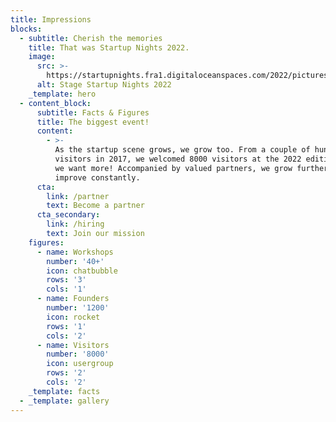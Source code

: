 ```yaml
---
title: Impressions
blocks:
  - subtitle: Cherish the memories
    title: That was Startup Nights 2022.
    image:
      src: >-
        https://startupnights.fra1.digitaloceanspaces.com/2022/pictures/stage.jpg
      alt: Stage Startup Nights 2022
    _template: hero
  - content_block:
      subtitle: Facts & Figures
      title: The biggest event!
      content:
        - >-
          As the startup scene grows, we grow too. From a couple of hundred
          visitors in 2017, we welcomed 8000 visitors at the 2022 edition. But
          we want more! Accompanied by valued partners, we grow further and
          improve constantly.
      cta:
        link: /partner
        text: Become a partner
      cta_secondary:
        link: /hiring
        text: Join our mission
    figures:
      - name: Workshops
        number: '40+'
        icon: chatbubble
        rows: '3'
        cols: '1'
      - name: Founders
        number: '1200'
        icon: rocket
        rows: '1'
        cols: '2'
      - name: Visitors
        number: '8000'
        icon: usergroup
        rows: '2'
        cols: '2'
    _template: facts
  - _template: gallery
---
```










